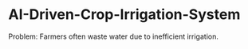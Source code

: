 # AI-Driven-Crop-Irrigation-System
Problem: Farmers often waste water due to inefficient irrigation.
